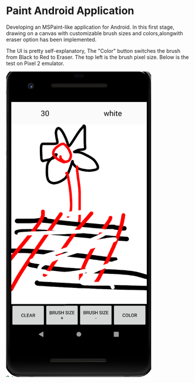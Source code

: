 # Paint Android Application
Developing an MSPaint-like application for Android. In this first stage, drawing on a canvas with customizable brush sizes and colors,alongwith eraser option has been implemented.

The UI is pretty self-explanatory, The "Color" button switches the brush from Black to Red to Eraser. The top left is the brush pixel size. Below is the test on Pixel 2 emulator.

![alt text](https://raw.githubusercontent.com/parthnan/MSPaint-in-Android/master/MSPaintDemo.png)
